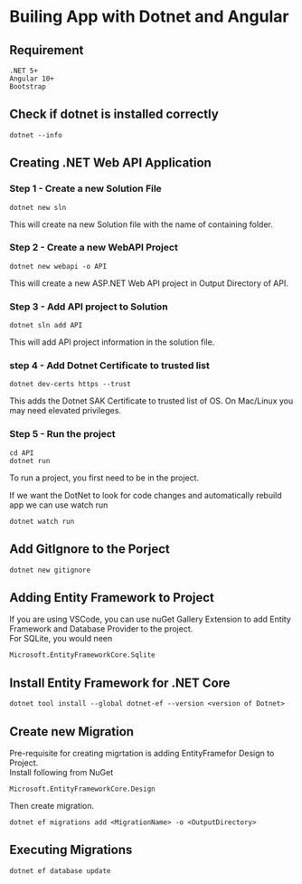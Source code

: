 # Builing App with Dotnet and Angular

## Requirement

```
.NET 5+
Angular 10+
Bootstrap
```

## Check if dotnet is installed correctly

```
dotnet --info
```

## Creating .NET Web API Application

### Step 1 - Create a new Solution File

```
dotnet new sln
```

This will create na new Solution file with the name of containing folder.

### Step 2 - Create a new WebAPI Project

```
dotnet new webapi -o API
```

This will create a new ASP.NET Web API project in Output Directory of API.

### Step 3 - Add API project to Solution

```
dotnet sln add API
```

This will add API project information in the solution file.

### step 4 - Add Dotnet Certificate to trusted list

```
dotnet dev-certs https --trust
```

This adds the Dotnet SAK Certificate to trusted list of OS. On Mac/Linux you may need elevated privileges.

### Step 5 - Run the project

```
cd API
dotnet run
```

To run a project, you first need to be in the project.

If we want the DotNet to look for code changes and automatically rebuild app we can use watch run

```
dotnet watch run
```

## Add GitIgnore to the Porject

```
dotnet new gitignore
```

## Adding Entity Framework to Project

If you are using VSCode, you can use nuGet Gallery Extension to add Entity Framework and Database Provider to the project.  
For SQLite, you would neen

```
Microsoft.EntityFrameworkCore.Sqlite
```

## Install Entity Framework for .NET Core

```
dotnet tool install --global dotnet-ef --version <version of Dotnet>
```

## Create new Migration

Pre-requisite for creating migrtation is adding EntityFramefor Design to Project.  
Install following from NuGet

```
Microsoft.EntityFrameworkCore.Design
```

Then create migration.

```
dotnet ef migrations add <MigrationName> -o <OutputDirectory>
```

## Executing Migrations

```
dotnet ef database update
```
